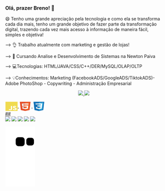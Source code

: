 ### Olá, prazer Breno! 👋

<!--
**BRF2002/BRF2002** is a ✨ _special_ ✨ repository because its `README.md` (this file) appears on your GitHub profile.

--> 😄 Tenho uma grande apreciação pela tecnologia e como ela se transforma cada dia mais, tenho um grande objetivo de fazer parte da transformação digital, trazendo cada vez mais acesso à informação de maneira fácil, simples e objetiva!

--> 👌 Trabalho atualmente com marketing e gestão de lojas!

--> 📒 Cursando Analise e Desenvolvimento de Sistemas na Newton Paiva

--> 💻Tecnologias: HTML/JAVA/CSS/C++/DER/MySQL/OLAP/OLTP

--> 💡Conhecimentos: Marketing (FacebookADS/GoogleADS/TiktokADS)- Adobe PhotoShop - Copywriting - Administração Empresarial


<div align="center">
  <a href="https://github.com/Yuryh1">
  <img height="180em" src="https://github-readme-stats.vercel.app/api?username=Yuryh1&show_icons=true&theme=dark&include_all_commits=true&count_private=true"/>
  <img height="180em" src="https://github-readme-stats.vercel.app/api/top-langs/?username=Yuryh1&layout=compact&langs_count=7&theme=dark"/>
</div>
  <div style="display: inline_block"><br>
  <img align="center" alt="Yury-Js" height="30" width="40" src="https://raw.githubusercontent.com/devicons/devicon/master/icons/javascript/javascript-plain.svg">
  <img align="center" alt="Yury-HTML" height="30" width="40" src="https://raw.githubusercontent.com/devicons/devicon/master/icons/html5/html5-original.svg">
  <img align="center" alt="Yury-CSS" height="30" width="40" src="https://raw.githubusercontent.com/devicons/devicon/master/icons/css3/css3-original.svg">
 
 
   
   
</div>
  ##
 
<div> 
  <a href="https://instagram.com/brenin.02" target="_blank"><img src="https://img.shields.io/badge/-Instagram-%23E4405F?style=for-the-badge&logo=instagram&logoColor=white" target="_blank"></a>
 	<a href="https://www.twitch.tv/brf2002" target="_blank"><img src="https://img.shields.io/badge/Twitch-9146FF?style=for-the-badge&logo=twitch&logoColor=white" target="_blank"></a>
 <a href="https://discord.gg/wagxzStdcR" target="_blank"><img src="https://img.shields.io/badge/Discord-7289DA?style=for-the-badge&logo=discord&logoColor=white" target="_blank"></a> 
  <a href = "mailto:breno_ramosferreira@hotmail.com"><img src="https://img.shields.io/badge/-Gmail-%23333?style=for-the-badge&logo=gmail&logoColor=white" target="_blank"></a>
  <a href="https://www.linkedin.com/in/breno-ramos-227a201b4/" target="_blank"><img src="https://img.shields.io/badge/-LinkedIn-%230077B5?style=for-the-badge&logo=linkedin&logoColor=white" target="_blank"></a> 
 
  ![Snake animation](https://github.com/rafaballerini/rafaballerini/blob/output/github-contribution-grid-snake.svg)
 
</div>

